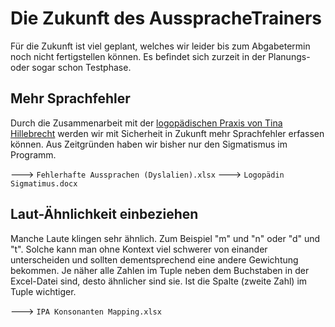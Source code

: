 # Die Zukunft des AusspracheTrainers
Für die Zukunft ist viel geplant, welches wir leider bis zum Abgabetermin noch nicht fertigstellen können. Es befindet sich zurzeit in der Planungs- oder sogar schon Testphase.

## Mehr Sprachfehler
Durch die Zusammenarbeit mit der [logopädischen Praxis von Tina Hillebrecht](https://logopaedie-hillebrecht.de/) werden wir mit Sicherheit in Zukunft mehr Sprachfehler erfassen können. Aus Zeitgründen haben wir bisher nur den Sigmatismus im Programm.

---> `Fehlerhafte Aussprachen (Dyslalien).xlsx`
---> `Logopädin Sigmatimus.docx`

## Laut-Ähnlichkeit einbeziehen
Manche Laute klingen sehr ähnlich. Zum Beispiel "m" und "n" oder "d" und "t". Solche kann man ohne Kontext viel schwerer von einander unterscheiden und sollten dementsprechend eine andere Gewichtung bekommen. Je näher alle Zahlen im Tuple neben dem Buchstaben in der Excel-Datei sind, desto ähnlicher sind sie. Ist die Spalte (zweite Zahl) im Tuple wichtiger.

---> `IPA Konsonanten Mapping.xlsx`
